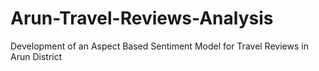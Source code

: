 # Arun-Travel-Reviews-Analysis
Development of an Aspect Based Sentiment Model for Travel Reviews in Arun District
